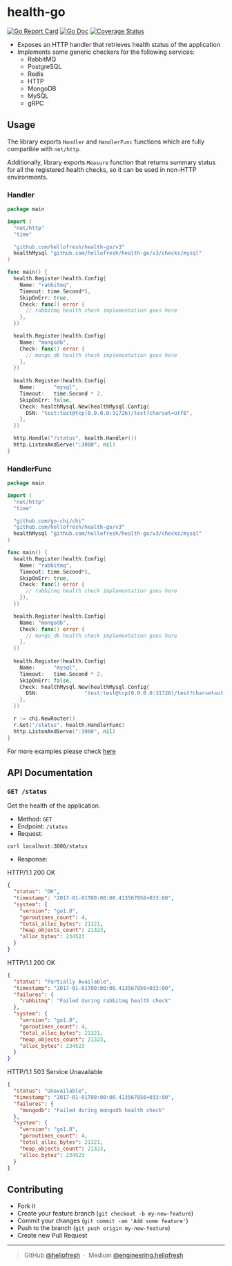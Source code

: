 # health-go
[![Go Report Card](https://goreportcard.com/badge/github.com/hellofresh/health-go)](https://goreportcard.com/report/github.com/hellofresh/health-go)
[![Go Doc](https://godoc.org/github.com/hellofresh/health-go?status.svg)](https://godoc.org/github.com/hellofresh/health-go)
[![Coverage Status](https://codecov.io/gh/hellofresh/health-go/branch/master/graph/badge.svg)](https://codecov.io/gh/hellofresh/health-go)

* Exposes an HTTP handler that retrieves health status of the application
* Implements some generic checkers for the following services:
  * RabbitMQ
  * PostgreSQL
  * Redis
  * HTTP
  * MongoDB
  * MySQL
  * gRPC

## Usage

The library exports `Handler` and `HandlerFunc` functions which are fully compatible with `net/http`.

Additionally, library exports `Measure` function that returns summary status for all the registered health checks, so it can be used in non-HTTP environments.

### Handler

```go
package main

import (
  "net/http"
  "time"

  "github.com/hellofresh/health-go/v3"
  healthMysql "github.com/hellofresh/health-go/v3/checks/mysql"
)

func main() {
  health.Register(health.Config{
    Name: "rabbitmq",
    Timeout: time.Second*5,
    SkipOnErr: true,
    Check: func() error {
      // rabbitmq health check implementation goes here
    },
  })

  health.Register(health.Config{
    Name: "mongodb",
    Check: func() error {
      // mongo_db health check implementation goes here
    },
  })
  
  health.Register(health.Config{
    Name:      "mysql",
    Timeout:   time.Second * 2,
    SkipOnErr: false,
    Check: healthMysql.New(healthMysql.Config{
      DSN: "test:test@tcp(0.0.0.0:31726)/test?charset=utf8",
    },
  })

  http.Handle("/status", health.Handler())
  http.ListenAndServe(":3000", nil)
}
```

### HandlerFunc
```go
package main

import (
  "net/http"
  "time"

  "github.com/go-chi/chi"
  "github.com/hellofresh/health-go/v3"
  healthMysql "github.com/hellofresh/health-go/v3/checks/mysql"
)

func main() {
  health.Register(health.Config{
    Name: "rabbitmq",
    Timeout: time.Second*5,
    SkipOnErr: true,
    Check: func() error {
      // rabbitmq health check implementation goes here
    }),
  })

  health.Register(health.Config{
    Name: "mongodb",
    Check: func() error {
      // mongo_db health check implementation goes here
    },
  })
  
  health.Register(health.Config{
    Name:      "mysql",
    Timeout:   time.Second * 2,
    SkipOnErr: false,
    Check: healthMysql.New(healthMysql.Config{
      DSN:               "test:test@tcp(0.0.0.0:31726)/test?charset=utf8",
    },
  })

  r := chi.NewRouter()
  r.Get("/status", health.HandlerFunc)
  http.ListenAndServe(":3000", nil)
}
```

For more examples please check [here](https://github.com/hellofresh/health-go/blob/master/_examples/server.go)
## API Documentation

### `GET /status`

Get the health of the application.
- Method: `GET`
- Endpoint: `/status`
- Request:
```
curl localhost:3000/status
```
- Response:

HTTP/1.1 200 OK
```json
{
  "status": "OK",
  "timestamp": "2017-01-01T00:00:00.413567856+033:00",
  "system": {
    "version": "go1.8",
    "goroutines_count": 4,
    "total_alloc_bytes": 21321,
    "heap_objects_count": 21323,
    "alloc_bytes": 234523
  }
}
```

HTTP/1.1 200 OK
```json
{
  "status": "Partially Available",
  "timestamp": "2017-01-01T00:00:00.413567856+033:00",
  "failures": {
    "rabbitmq": "Failed during rabbitmq health check"
  },
  "system": {
    "version": "go1.8",
    "goroutines_count": 4,
    "total_alloc_bytes": 21321,
    "heap_objects_count": 21323,
    "alloc_bytes": 234523
  }
}
```

HTTP/1.1 503 Service Unavailable
```json
{
  "status": "Unavailable",
  "timestamp": "2017-01-01T00:00:00.413567856+033:00",
  "failures": {
    "mongodb": "Failed during mongodb health check"
  },
  "system": {
    "version": "go1.8",
    "goroutines_count": 4,
    "total_alloc_bytes": 21321,
    "heap_objects_count": 21323,
    "alloc_bytes": 234523
  }
}
```

## Contributing
- Fork it
- Create your feature branch (`git checkout -b my-new-feature`)
- Commit your changes (`git commit -am 'Add some feature'`)
- Push to the branch (`git push origin my-new-feature`)
- Create new Pull Request

---
> GitHub [@hellofresh](https://github.com/hellofresh) &nbsp;&middot;&nbsp;
> Medium [@engineering.hellofresh](https://engineering.hellofresh.com)
